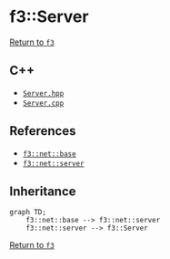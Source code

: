 # f3::Server

[Return to `f3`](/docs/f3.md)

## C++

- [`Server.hpp`](/c++/include/Server.hpp)
- [`Server.cpp`](/c++/source/Server.cpp)

## References

- [`f3::net::base`](/docs/net/base.md)
- [`f3::net::server`](/docs/net/server.md)

## Inheritance

```mermaid
graph TD;
    f3::net::base --> f3::net::server
    f3::net::server --> f3::Server
```

[Return to `f3`](/docs/f3.md)
